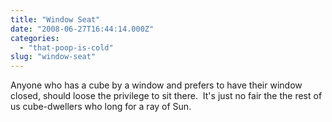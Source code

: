 ```yaml
---
title: "Window Seat"
date: "2008-06-27T16:44:14.000Z"
categories: 
  - "that-poop-is-cold"
slug: "window-seat"
---
```


Anyone who has a cube by a window and prefers to have their window closed, should loose the privilege to sit there.  It's just no fair the the rest of us cube-dwellers who long for a ray of Sun.
